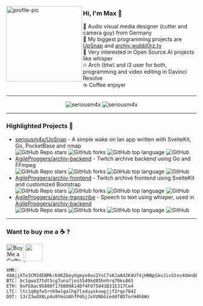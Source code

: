 <p>
<img width="200" align='left' src="https://avatars.githubusercontent.com/u/23456686?v=4" alt="profile-pic" />
</p>

### Hi, I'm Max 👋

🎥 Audio visual media designer (cutter and camera guy) from Germany\
🚧 My biggest programming projects are [UpSnap](https://github.com/seriousm4x/UpSnap) and [archiv.wubbl0rz.tv](https://archiv.wubbl0rz.tv/)\
🤖 Very interested in Open Source AI projects like whisper\
🔥 Arch (btw) and i3 user for both, programming and video editing in Davinci Resolve\
☕ Coffee enjoyer

---

<p align="center">
  <a>
    <img src="https://github-readme-stats.vercel.app/api?username=seriousm4x&show_icons=true&theme=dark&hide_border=true&locale=en" alt="seriousm4x" />
  </a>
  <a>
    <img src="https://github-readme-streak-stats.herokuapp.com/?user=seriousm4x&theme=dark&hide_border=true" alt="seriousm4x" />
  </a>
</p>

---

### Highlighted Projects 🌟

- [seriousm4x/UpSnap](https://github.com/seriousm4x/UpSnap) - A simple wake on lan app written with SvelteKit, Go, PocketBase and nmap\
  ![GitHub Repo stars](https://img.shields.io/github/stars/seriousm4x/UpSnap) ![GitHub forks](https://img.shields.io/github/forks/seriousm4x/UpSnap) ![GitHub top language](https://img.shields.io/github/languages/top/seriousm4x/UpSnap) ![GitHub](https://img.shields.io/github/license/seriousm4x/UpSnap)
- [AgileProggers/archiv-backend](https://github.com/AgileProggers/archiv-backend) - Twitch archive backend using Go and FFmpeg\
  ![GitHub Repo stars](https://img.shields.io/github/stars/AgileProggers/archiv-backend) ![GitHub forks](https://img.shields.io/github/forks/AgileProggers/archiv-backend) ![GitHub top language](https://img.shields.io/github/languages/top/AgileProggers/archiv-backend) ![GitHub](https://img.shields.io/github/license/AgileProggers/archiv-backend)
- [AgileProggers/archiv-frontend](https://github.com/AgileProggers/archiv-frontend) - Twitch archive frontend using SvelteKit and customized Bootstrap\
  ![GitHub Repo stars](https://img.shields.io/github/stars/AgileProggers/archiv-frontend) ![GitHub forks](https://img.shields.io/github/forks/AgileProggers/archiv-frontend) ![GitHub top language](https://img.shields.io/github/languages/top/AgileProggers/archiv-frontend) ![GitHub](https://img.shields.io/github/license/AgileProggers/archiv-frontend)
- [AgileProggers/archiv-transcribe](https://github.com/AgileProggers/archiv-transcribe) - Speech to text using whisper, used in [AgileProggers/archiv-backend](https://github.com/AgileProggers/archiv-backend)\
  ![GitHub Repo stars](https://img.shields.io/github/stars/AgileProggers/archiv-transcribe) ![GitHub forks](https://img.shields.io/github/forks/AgileProggers/archiv-transcribe) ![GitHub top language](https://img.shields.io/github/languages/top/AgileProggers/archiv-transcribe) ![GitHub](https://img.shields.io/github/license/AgileProggers/archiv-transcribe)

---

### Want to buy me a ☕ ?

<p>
  <a href='https://ko-fi.com/seriousm4x' target='_blank'><img height='35' style='border:0px;height:46px;' src='https://az743702.vo.msecnd.net/cdn/kofi3.png?v=0' border='0' alt='Buy Me a Coffee at ko-fi.com' />
  <a href="https://github.com/sponsors/seriousm4x"><img height='35' style='border:0px;height:46px;' src="https://img.shields.io/github/sponsors/seriousm4x?color=%23EA4AAA&label=GitHub%20Sponsors&logo=GitHub%20Sponsors" /></a>
</p>

```
XMR: 48AjjXTe3CM3dENMkrbXKZboyUgmyo9uv2YsC7vKJaAd2K4U74jHNNpSkvJicGtns4dmn6EAQErn8MLH2PQ8xyoDSPmkGmc
BTC: bc1qwa37tdt5cg7una7jns5549kd85hnhrq70ks865
ETH: 0xFEAac95880f17b009A14Df4Fd75841B31E317Ce4
LTC: ltc1q0gfw5rnk9wlgalhg7lxduyxkvwpjjf2rqx7642
DOT: 13rZ3wdX8Lp4u9YmsUAhfPdGjJvVUNbGieddf8DTorH4hbWz
```
